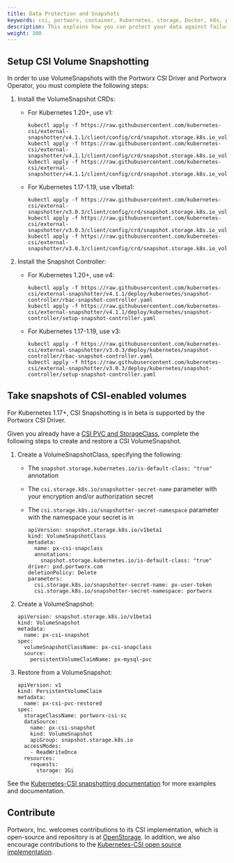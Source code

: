 ```yaml
---
title: Data Protection and Snapshots
keywords: csi, portworx, container, Kubernetes, storage, Docker, k8s, pv, persistent disk, snapshot
description: This explains how you can protect your data against failures with Stork or CSI Snapshotting
weight: 300
---
```


## Setup CSI Volume Snapshotting 

In order to use VolumeSnapshots with the Portworx CSI Driver and Portworx Operator, you must complete the following steps:

1. Install the VolumeSnapshot CRDs:

    * For Kubernetes 1.20+, use v1:

      ```text
      kubectl apply -f https://raw.githubusercontent.com/kubernetes-csi/external-snapshotter/v4.1.1/client/config/crd/snapshot.storage.k8s.io_volumesnapshotclasses.yaml
      kubectl apply -f https://raw.githubusercontent.com/kubernetes-csi/external-snapshotter/v4.1.1/client/config/crd/snapshot.storage.k8s.io_volumesnapshotcontents.yaml
      kubectl apply -f https://raw.githubusercontent.com/kubernetes-csi/external-snapshotter/v4.1.1/client/config/crd/snapshot.storage.k8s.io_volumesnapshots.yaml
      ```

    * For Kubernetes 1.17-1.19, use v1beta1:

      ```text
      kubectl apply -f https://raw.githubusercontent.com/kubernetes-csi/external-snapshotter/v3.0.3/client/config/crd/snapshot.storage.k8s.io_volumesnapshotclasses.yaml
      kubectl apply -f https://raw.githubusercontent.com/kubernetes-csi/external-snapshotter/v3.0.3/client/config/crd/snapshot.storage.k8s.io_volumesnapshotcontents.yaml
      kubectl apply -f https://raw.githubusercontent.com/kubernetes-csi/external-snapshotter/v3.0.3/client/config/crd/snapshot.storage.k8s.io_volumesnapshots.yaml
      ```
    

2. Install the Snapshot Controller:

    * For Kubernetes 1.20+, use v4:

      ```text
      kubectl apply -f https://raw.githubusercontent.com/kubernetes-csi/external-snapshotter/v4.1.1/deploy/kubernetes/snapshot-controller/rbac-snapshot-controller.yaml
      kubectl apply -f https://raw.githubusercontent.com/kubernetes-csi/external-snapshotter/v4.1.1/deploy/kubernetes/snapshot-controller/setup-snapshot-controller.yaml
      ```

    * For Kubernetes 1.17-1.19, use v3:

      ```text
      kubectl apply -f https://raw.githubusercontent.com/kubernetes-csi/external-snapshotter/v3.0.3/deploy/kubernetes/snapshot-controller/rbac-snapshot-controller.yaml
      kubectl apply -f https://raw.githubusercontent.com/kubernetes-csi/external-snapshotter/v3.0.3/deploy/kubernetes/snapshot-controller/setup-snapshot-controller.yaml
      ```

## Take snapshots of CSI-enabled volumes

For Kubernetes 1.17+, CSI Snapshotting is in beta is supported by the Portworx CSI Driver.

Given you already have a [CSI PVC and StorageClass](/portworx-install-with-kubernetes/storage-operations/csi/volumelifecycle), complete the following steps to create and restore a CSI VolumeSnapshot.

1. Create a VolumeSnapshotClass, specifying the following: 
    * The `snapshot.storage.kubernetes.io/is-default-class: "true"` annotation
    * The `csi.storage.k8s.io/snapshotter-secret-name` parameter with your encryption and/or authorization secret
    * The `csi.storage.k8s.io/snapshotter-secret-namespace` parameter with the namespace your secret is in

         ```text
         apiVersion: snapshot.storage.k8s.io/v1beta1
         kind: VolumeSnapshotClass
         metadata:
           name: px-csi-snapclass
           annotations:
             snapshot.storage.kubernetes.io/is-default-class: "true"
         driver: pxd.portworx.com
         deletionPolicy: Delete
         parameters:
           csi.storage.k8s.io/snapshotter-secret-name: px-user-token
           csi.storage.k8s.io/snapshotter-secret-namespace: portworx
         ```

2. Create a VolumeSnapshot:

   ```text  
   apiVersion: snapshot.storage.k8s.io/v1beta1
   kind: VolumeSnapshot
   metadata:
     name: px-csi-snapshot
   spec:
     volumeSnapshotClassName: px-csi-snapclass
     source:
       persistentVolumeClaimName: px-mysql-pvc
   ```

3. Restore from a VolumeSnapshot:

   ```text
   apiVersion: v1
   kind: PersistentVolumeClaim
   metadata:
     name: px-csi-pvc-restored 
   spec:
     storageClassName: portworx-csi-sc
     dataSource:
       name: px-csi-snapshot
       kind: VolumeSnapshot
       apiGroup: snapshot.storage.k8s.io
     accessModes:
       - ReadWriteOnce
     resources:
       requests:
         storage: 1Gi
   ```


See the [Kubernetes-CSI snapshotting documentation](https://kubernetes-csi.github.io/docs/snapshot-restore-feature.html) for more examples and documentation. 

## Contribute

Portworx, Inc. welcomes contributions to its CSI implementation, which is open-source and repository is at [OpenStorage](https://github.com/libopenstorage/openstorage). In addition, we also encourage contributions to the [Kubernetes-CSI open source implementation](https://github.com/kubernetes-csi).
